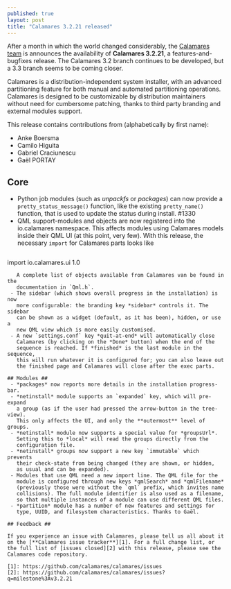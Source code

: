 ```yaml
---
published: true
layout: post
title: "Calamares 3.2.21 released"
---
```

After a month in which the world changed considerably,
the [Calamares team](https://calamares.io/team/) is announces the
availability of **Calamares 3.2.21**, a features-and-bugfixes release.
The Calamares 3.2 branch continues to be developed, but a 3.3 branch
seems to be coming closer.

Calamares is a distribution-independent system installer, with an advanced
partitioning feature for both manual and automated partitioning operations.
Calamares is designed to be customizable by distribution maintainers without
need for cumbersome patching, thanks to third party branding and external
modules support.

<!--more-->
This release contains contributions from (alphabetically by first name):
 - Anke Boersma
 - Camilo Higuita
 - Gabriel Craciunescu
 - Gaël PORTAY

## Core ##
 - Python job modules (such as *unpackfs* or *packages*) can now provide
   a `pretty_status_message()` function, like the existing `pretty_name()`
   function, that is used to update the status during install. #1330
 - QML support-modules and objects are now registered into the io.calamares
   namespace. This affects modules using Calamares models inside their
   QML UI (at this point, very few). With this release, the necessary
   `import` for Calamares parts looks like
   ```
import io.calamares.ui 1.0
```
   A complete list of objects available from Calamares van be found in the
   documentation in `Qml.h`.
 - The sidebar (which shows overall progress in the installation) is now
   more configurable: the branding key *sidebar* controls it. The sidebar
   can be shown as a widget (default, as it has been), hidden, or use a
   new QML view which is more easily customised.
 - A new `settings.conf` key *quit-at-end* will automatically close
   Calamares (by clicking on the *Done* button) when the end of the
   sequence is reached. If *finished* is the last module in the sequence,
   this will run whatever it is configured for; you can also leave out
   the finished page and Calamares will close after the exec parts.

## Modules ##
 - *packages* now reports more details in the installation progress-bar.
 - *netinstall* module supports an `expanded` key, which will pre-expand
   a group (as if the user had pressed the arrow-button in the tree-view).
   This only affects the UI, and only the **outermost** level of groups.
 - *netinstall* module now supports a special value for *groupsUrl*.
   Setting this to *local* will read the groups directly from the
   configuration file.
 - *netinstall* groups now support a new key `immutable` which prevents
   their check-state from being changed (they are shown, or hidden,
   as usual and can be expanded).
 - Modules that use QML need a new import line. The QML file for the
   module is configured through new keys *qmlSearch* and *qmlFilename*
   (previously those were without the `qml` prefix, which invites name
   collisions). The full module identifier is also used as a filename,
   so that multiple instances of a module can use different QML files.
 - *partition* module has a number of new features and settings for
   type, UUID, and filesystem characteristics. Thanks to Gaël.

## Feedback ##

If you experience an issue with Calamares, please tell us all about it
on the [**Calamares issue tracker**][1]. For a full change list, or
the full list of [issues closed][2] with this release, please see the
Calamares code repository.

[1]: https://github.com/calamares/calamares/issues
[2]: https://github.com/calamares/calamares/issues?q=milestone%3Av3.2.21

